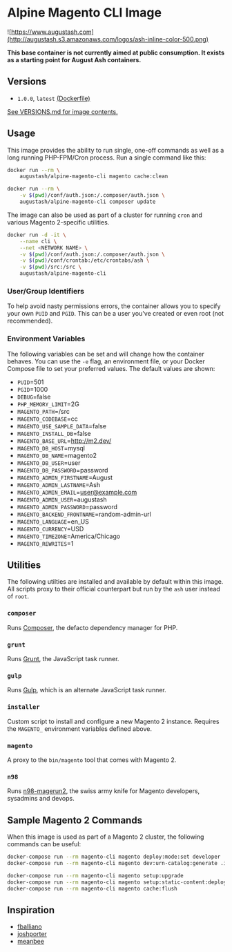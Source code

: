 # Alpine Magento CLI Image

![https://www.augustash.com](http://augustash.s3.amazonaws.com/logos/ash-inline-color-500.png)

**This base container is not currently aimed at public consumption. It exists as a starting point for August Ash containers.**

## Versions

- `1.0.0`, `latest` [(Dockerfile)](https://github.com/augustash/docker-alpine-magento-cli/blob/1.0.0/Dockerfile)

[See VERSIONS.md for image contents.](https://github.com/augustash/docker-alpine-magento-cli/blob/master/VERSIONS.md)

## Usage

This image provides the ability to run single, one-off commands as well as a long running PHP-FPM/Cron process. Run a single command like this:

```bash
docker run --rm \
    augustash/alpine-magento-cli magento cache:clean
```

```bash
docker run --rm \
    -v $(pwd)/conf/auth.json:/.composer/auth.json \
    augustash/alpine-magento-cli composer update
```

The image can also be used as part of a cluster for running `cron` and various Magento 2-specific utilities.

```bash
docker run -d -it \
    --name cli \
    --net <NETWORK NAME> \
    -v $(pwd)/conf/auth.json:/.composer/auth.json \
    -v $(pwd)/conf/crontab:/etc/crontabs/ash \
    -v $(pwd)/src:/src \
    augustash/alpine-magento-cli
```

### User/Group Identifiers

To help avoid nasty permissions errors, the container allows you to specify your own `PUID` and `PGID`. This can be a user you've created or even root (not recommended).

### Environment Variables

The following variables can be set and will change how the container behaves. You can use the `-e` flag, an environment file, or your Docker Compose file to set your preferred values. The default values are shown:

- `PUID`=501
- `PGID`=1000
- `DEBUG`=false
- `PHP_MEMORY_LIMIT`=2G
- `MAGENTO_PATH`=/src
- `MAGENTO_CODEBASE`=cc
- `MAGENTO_USE_SAMPLE_DATA`=false
- `MAGENTO_INSTALL_DB`=false
- `MAGENTO_BASE_URL`=http://m2.dev/
- `MAGENTO_DB_HOST`=mysql
- `MAGENTO_DB_NAME`=magento2
- `MAGENTO_DB_USER`=user
- `MAGENTO_DB_PASSWORD`=password
- `MAGENTO_ADMIN_FIRSTNAME`=August
- `MAGENTO_ADMIN_LASTNAME`=Ash
- `MAGENTO_ADMIN_EMAIL`=user@example.com
- `MAGENTO_ADMIN_USER`=augustash
- `MAGENTO_ADMIN_PASSWORD`=password
- `MAGENTO_BACKEND_FRONTNAME`=random-admin-url
- `MAGENTO_LANGUAGE`=en_US
- `MAGENTO_CURRENCY`=USD
- `MAGENTO_TIMEZONE`=America/Chicago
- `MAGENTO_REWRITES`=1

## Utilities

The following utilties are installed and available by default within this image. All scripts proxy to their official counterpart but run by the `ash` user instead of `root`.

### `composer`

Runs [Composer](https://getcomposer.org/), the defacto dependency manager for PHP.

### `grunt`

Runs [Grunt](https://gruntjs.com/), the JavaScript task runner.

### `gulp`

Runs [Gulp](https://gulpjs.com/), which is an alternate JavaScript task runner.

### `installer`

Custom script to install and configure a new Magento 2 instance. Requires the `MAGENTO_` environment variables defined above.

### `magento`

A proxy to the `bin/magento` tool that comes with Magento 2.

### `n98`

Runs [n98-magerun2](http://magerun.net/), the swiss army knife for Magento developers, sysadmins and devops.

## Sample Magento 2 Commands

When this image is used as part of a Magento 2 cluster, the following commands can be useful:

```bash
docker-compose run --rm magento-cli magento deploy:mode:set developer
docker-compose run --rm magento-cli magento dev:urn-catalog:generate .idea/misc.xml

docker-compose run --rm magento-cli magento setup:upgrade
docker-compose run --rm magento-cli magento setup:static-content:deploy
docker-compose run --rm magento-cli magento cache:flush
```

## Inspiration

- [fballiano](https://github.com/fballiano/)
- [joshporter](https://github.com/joshporter)
- [meanbee](https://github.com/meanbee/)
